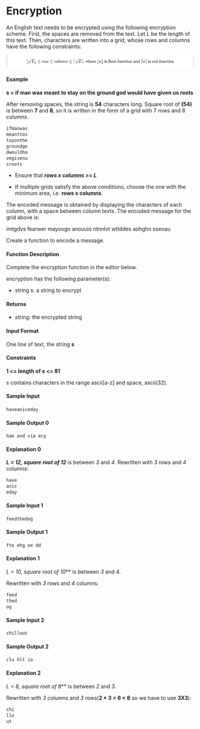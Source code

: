 # Encryption

An English text needs to be encrypted using the following encryption scheme.
First, the spaces are removed from the text. Let *L* be the length of this text.
Then, characters are written into a grid, whose rows and columns have the following constraints:

![plot](./images/1.png)

#### Example

**s = if man was meant to stay on the ground god would have given us roots**

After removing spaces, the string is **54** characters long. Square root of **(54)** is between **7** and **8**, so it is written in the form of a grid with 7 rows and 8 columns.

``` 
ifmanwas  
meanttos       
tayonthe  
groundgo  
dwouldha  
vegivenu  
sroots
```

- Ensure that ***rows x columns >= L***

- If multiple grids satisfy the above conditions, choose the one with the minimum area, i.e. **rows x columns**.

The encoded message is obtained by displaying the characters of each column, with a space between column texts. The encoded message for the grid above is:

imtgdvs fearwer mayoogo anouuio ntnnlvt wttddes aohghn sseoau

Create a function to encode a message.

#### Function Description

Complete the encryption function in the editor below.

encryption has the following parameter(s):

- string s: a string to encrypt

#### Returns

- string: the encrypted string

#### Input Format

One line of text, the string ***s***

#### Constraints

**1 <= length of s <= 81**

 *s* contains characters in the range ascii[a-z] and space, ascii(32).

#### Sample Input
```
haveaniceday
```

#### Sample Output 0
```
hae and via ecy
```

#### Explanation 0

***L = 12, square root of 12***  is between *3* and *4*.
Rewritten with *3* rows and *4* columns:

```
have
anic
eday
```

#### Sample Input 1
```
feedthedog    
```

#### Sample Output 1
```
fto ehg ee dd
```

#### Explanation 1

  *L = 10, square root of 10***  is between *3* and *4*.

Rewritten with *3* rows and *4* columns:

  ```
  feed
  thed
  og
  ```

#### Sample Input 2
```
chillout
```

#### Sample Output 2
```
clu hlt io
```

#### Explanation 2

  *L = 8, square root of 8***  is between *2* and *3*.

  Rewritten with *3* columns and *3* rows(**2 * 3 = 6 < 8** so we have to use **3X3**):

```
chi
llo
ut
```



